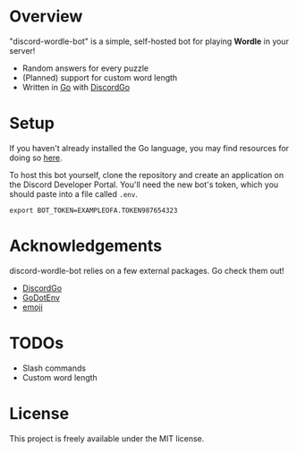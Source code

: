 # Overview
"discord-wordle-bot" is a simple, self-hosted bot for playing **Wordle** in your server!
- Random answers for every puzzle
- (Planned) support for custom word length
- Written in [Go](https://go.dev/) with [DiscordGo](https://github.com/bwmarrin/discordgo)

# Setup
If you haven't already installed the Go language, you may find resources for doing so [here](https://go.dev/doc/install).

To host this bot yourself, clone the repository and create an application on the Discord Developer Portal. You'll need the new bot's token, which you should paste into a file called `.env`.
```.env
export BOT_TOKEN=EXAMPLEOFA.TOKEN987654323
```

# Acknowledgements
discord-wordle-bot relies on a few external packages. Go check them out!
- [DiscordGo](https://github.com/bwmarrin/discordgo)
- [GoDotEnv](https://github.com/joho/godotenv)
- [emoji](https://github.com/enescakir/emoji)

# TODOs
- Slash commands
- Custom word length

# License
This project is freely available under the MIT license.

